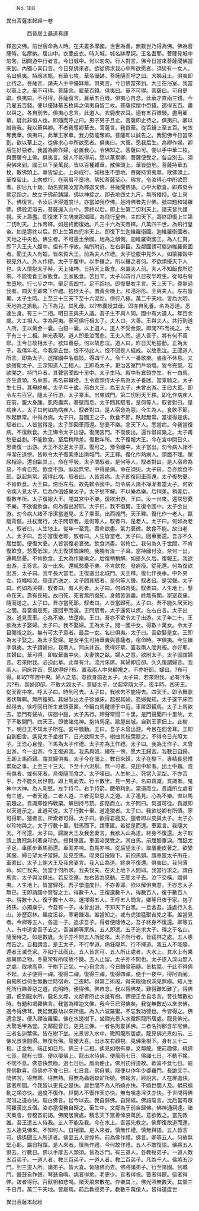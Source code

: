 ﻿　　No. 188

異出菩薩本起經一卷

　　　　西晉居士聶道真譯


釋迦文佛。前世宿命為人時。在夫婁多摩國。世世為善。無數世乃得為佛。佛為菩薩時。名摩納。居山中。衣鹿皮衣。時入城。城名缽摩訶。王名耆耶。菩薩見城中匆匆。因問道中行者言。今日城中。何以匆匆。行人對言。佛今日當來菩薩聞佛當來到。內獨心喜口言。今日見佛來者。欲從佛求我心中所欲愿者。須臾有一女人。名曰俱夷。持應水瓶。有華七枚。華名優缽。菩薩隨而呼之曰。大姊且止。俱夷即止待之。菩薩言。請夫人手中優缽華。俱夷言。今日佛當來到。大王在浴室。我當以華上之。華不可得。菩薩言。雇華百錢。俱夷曰。華不可得。菩薩曰。可自更取。俱夷曰。不可得。菩薩復言。雇華五百錢。俱夷心自念。此華才直兩三錢。今乃雇五百錢。便以優缽華五枚與之俱夷自留二枚。菩薩探懷中赍錢。適得五百。盡以與之。各自別去。俱夷心念言。此道人。衣鹿皮衣耳。適有五百銀錢。盡用雇華。疑此非恒人也。即隨而呼之曰。男子男子且止。菩薩即止待之。俱夷曰。卿以誠告我。我以華與卿。不者我奪卿華去。菩薩言。我買華。從百錢上至五百。何故奪我華。俱夷曰。此華王家華。我力勢能奪卿。菩薩即以誠告之。我聞佛今日當來到。欲以華上之。從佛求心中所欲愿者。俱夷曰。大善。愿我后生。為卿作婦。卿后生好惡者。我當為卿作婦。必置我心。令佛知之。菩薩曰可。便以手中華二枚。與菩薩令上佛。俱夷言。婦人不能得前。愿以華累卿。菩薩便受之。各自別去。須臾佛來到。國王以下至萬民。皆以百種雜華。散佛頭上。華皆墮地。菩薩持華五枚。散佛頭上。華皆留止。上向成行。如根生不墮地。菩薩持俱夷華。散佛頭上。華復留止。上向成行。在兩肩不墮地。佛知菩薩至心。佛言。令汝得心中所欲愿者。卻后九十劫。劫名拔羅汝當為釋迦文佛。菩薩聞佛語。心中大歡喜。即布發令佛足蹈之。故立于佛前踴躍。佛以神接之。即去地四丈九尺。無所播持。從上來下。佛復言。令汝后世得道度世。亦當如我作佛。是時佛者先世佛。號曰題和竭羅佛。佛般泥洹去。菩薩還入山中。壽終以后。即上生第二忉利天上。諸天皆共護視。天上壽盡。即復來下生鳩夷那竭國。為飛行皇帝。主四天下。壽終即復上生第二忉利天。上作帝釋。如是終而復始。凡三十六為天帝釋。八萬四千世。為飛行皇帝。如是壽終以后。即上生第四兜率天上。即復下生迦維羅衛國。迦維羅衛國者。天地之中央也。佛生者。不可邊土余國。地為之傾側。迦維羅衛國王。為人仁賢。即下入王夫人腹中。但有不凈故。無所附近。左右群臣。及鄰國請可屬迦維羅衛國者。聞王夫人有娠。皆來賀大王。前為夫人作禮。太子從腹中見外人。如蒙羅縠中視見外人。外人作禮。太子于腹中。以手攘之。所以攘之者何。不欲煩擾天下人也。夫人懷抱太子時。天上諸神。日持天上飯食。來置夫人前。夫人不知飯食所從來。不能復食王家飯食。王家飯食。苦且辛。太子以四月八日夜半時生。從母右脅生墮地。行七步之中。舉足高四寸。足不蹈地。即復舉右手言。天上天下。尊無過我者。四天王即來下作禮。抱持太子。置黃金機上。和湯浴形。王與夫人。左右皆驚。太子生時。上至三十三天下至十六泥犁。傍行八極。萬二千天地。皆為大明。天地為之振動。乃下為兒。其乳母。以?布囊授其母。即亦自乳養。名為悉達。悉達生身。有三十二相。明日王與夫人議。吾子生不與人同。國中有大道人。年百余歲。大工相人。字為阿夷。寧可俱行相太子。夫人曰。大善。王與夫人。共行到道人所。王以黃金一囊。白銀一囊。以上道人。道人不受金銀。即開?布而視之。太子有三十二相。神光表現。道人即垂泣而悲。王夫人問。道人吾子。將有何不善耶。王今日故相太子。欲知善惡。何以故悲泣。道人曰。昨日天地振動。正為太子。我傷年老。今我當去世。恨不待此人。恨不聞是人經戒。以故悲泣。王聞道人所言。即為太子。選擇國中名倡妓。得四千人。令千人一番歌樂。晝夜不休息。又欲宿衛太子。王深知道人工相人。王即為太子。更治宮室門戶垣墻。皆令完堅。若欲開之。持門戶者。其聲當聞四十里中。太子生時。殿中有倉頭亦生。有一白馬。亦生倉頭。名車匿。馬名曰鞬德。王令倉頭侍太子馬為太子養護。當乘騎之。太子生七日。其母終矣。太子年十歲。前白大王。為王太子。未曾出游。王曰大善。即令左右百官。隨太子行游。太子乘車。出東城門。第二忉利天王釋。即化作病疾人在前。腹大身腫。肌肉盡索。著壁而息。太子問其馭者。是何等人。馭者對曰。是病疾人。太子曰何如為病疾人。馭者對曰。是人宿命為惡。今生為人。食飲不節。臥起無常。中得為病。太子曰。吾國王之子。飲食不節。臥起無常。當復得是病。馭者曰。人皆當得是。太子即回車而還。愁憂不樂。念天下人。悉當病。今我當復病。不復飲食。大王悔令太子出游。復閉宮門。不復使出。還作倡妓樂之。太子甫愁憂益劇。不能飲食。至后稍稍差。復數年所。太子復報大王。今在宮中閉日久。思樂復一出游。大王不忍逆太子意。復可之。豫令國中。太子當出。勿令病人諸不凈潔在道傍。皆敕令太子復乘車出南城門。天王釋。復化作熱病人。頭面不理。屎尿相涂。還自臥其上。命在呼吸。太子問馭者。是何等人。馭者對曰。是人宿命為惡。不肯自克。飲食不節。臥起無常。中得是病。命在須臾。太子曰。吾亦飲食不節。臥起無常。當得此病。馭者曰。人皆當病。太子即復回車而還。太子復愁憂。不肯飲食。大王曰。傍臣左右。故先敕令國中。勿令病人諸不凈潔者當太子。何故令病人見太子。后為作倡妓樂太子。太子愁不解。不以樂為樂。后稍差。稍差后。復數年所。太子復報大王。閉其宮中不樂。復欲出游。王曰。汝一出來。還常愁憂不樂。不欲復飲食。何為復出游耶。太子曰。我不復爾。王復令國中。太子欲出游。勿令病人諸不凈潔當道見。太子乘車。出西城門。天王釋。復化作一老人。羸瘦背傴。拄杖而行。太子問馭者。是何等人。馭者曰。是老人。太子曰。何如為老人。馭者曰。人生地上。從年一至竟。壽命欲盡。氣力衰微。飲食不能。故曰老人。太子曰。吾亦當復老耶。馭者曰。人生皆當老。太子曰。回車而還。吾亦不久居世間。便復大憂。人皆當復老衰微。飲食消盡。當終亡。我何為久于世間。不肯復飲食。愁憂低頭。大王復誘恤諫曉。我獨有汝一子耳。當持國付汝。奈何一出。還輒愁憂。不肯飲食。王大為作樂樂之。后復稍稍解。如是久久后。復報王。我欲出游。王答言。汝一出來。還輒愁憂不樂。不肯飲食。發痟瘦。從死還。何為復欲出游。太子曰。我年長大當老。王復遣出北城門。天王釋。復化作喪車。中外男女。持幡啼哭。隨車而送之。太子問其馭者。是何等人聲。馭者曰。是哭聲。太子曰。何如為哭聲。馭者曰。有人死者。太子曰。何如為死。馭者曰。人生地上。懸命在天。壽有長短。故曰死。死者無所復知。身體皆消盡。終無有期。家室哀痛。隨而送之。太子曰。吾亦當死耶。馭者曰。人皆當歸死。太子曰。吾不能久居天地之間。吾當復是死。遂回車而還。王問馭者。太子還何以疾。左右白言。太子出游。道見喪車。心為不樂。故還疾。王曰。吾亦不欲令太子出游。太子年二十。王欲為太子娶婦。太子曰。我不娶婦。王為太子。閱一國中女。得數十萬女。令太子目閱視之訖。無有可太子意者。最后一女。名曰俱夷。太子曰。吾欲娶是女。王即為太子娶之。為太子娶婦。是女平生可持華賣與菩薩者。宿命時。字俱夷。今生續字俱夷。太子謂婦曰。我兩人。同床并首。愿得好華。置我兩人間共視。亦好耶。其婦曰。華可得。即取華置中央。夫妻俠之臥。婦人之意。欲附太子。太子固謂婦言。若來附我。必迫此華。此華有汁。流污床席。其婦即自卻。久久復謂婦言。我兩人。同床并首。愿欲得好?布。置我兩人中央顧視之。不亦好耶。婦曰。?布可得。即取?布置中央。婦人之意。意欲身前近太子。太子曰。若來附我。必有汗垢污?布。其婦即卻。不敢大親太子。意疑太子。坐起常隨太子。夜半時。四天王。從天窗中來。呼太子曰。時到可去。太子曰。我欲去不能得去。四天王。即令舞歌者伏鞞瞑。無所復知。其婦臥出太子徐據床。起視其婦。恐婦覺知。太子遂下床而起得去。徐呼同日所生倉頭車匿。令鞴白馬鞬德于中庭。車匿即鞴馬。太子上馬欲去。恐門有聲故。徘徊中庭。太子馬行。蹄聲常聞二十里。是門聲聞四十里故。太子不敢開門。四天王。即使諸鬼神。抱持馬足。踰屋出城。自到王家佃上。止樹下。明日王不知太子所在。宮中騷動。王曰。吾子未曾出游。今且在佃舍耳。王即自到佃舍。遙見太子坐樹下。日光欲照太子。樹曲其枝葉扇之。不得令日光照太子。王恐心且惶。下馬為太子作禮。太子亦為王作禮。太子曰。我為王作子。未曾出游。今一出游。今王復追我。我馬與奴。續在一傍。愿大王歸宮。我數日自歸。王即上馬而歸。謂其婦俱夷。太子今在佃上。數日來歸。太子在樹下。專精長思惟累劫之事。上至三十三天。下至十六泥犁。無一可者。見田中犁者。出土中蟲。或有傷者。或有死者。烏復隨而食之。太子嘆曰。人生地上。死當入泥犁。不亦苦乎。吾不能久居世間。即上馬而去。行十數里。見一男子。名曰賁識。賁識者。鬼神中大神。為人剛憋。左手持弓。右手持箭。腰帶利劍。當道而立。賁識所立處者有三道。一者天道。二者人道。三者泥犁惡人之道。太子遙見。心為不樂。直以馬前趣之。賁識即惶怖戰栗。解劍持弓箭。卻路而立。太子問曰。何道可從。賁識即以天道示之。此道可從。太子行數十里。道逢獵者。太子曰。我欲從卿有所債。寧可得耶。獵者言。所索者可得。太子曰。欲得君鹿皮。獵者即以皮與太子。太子亦以珍物與之。太子行數十里。駐馬而下。謂車匿。若從是而還。車匿言。我隨大天。不可還。太子曰。歸謝大王及我舍妻言。我欲入山為道。終身不復還。太子取頭上寶冠無利著身珍衣。授與車匿。車匿啼哭受之。其白馬。前屈膝垂淚。而舐太子足。車匿步牽馬而還。車匿亦啼。白馬亦啼。從后望太子。取麏鹿皮著之。欲變其服。婦日望太子當歸。反見空馬。啼哭自投殿下。前抱馬頸。謂車匿太子所在。車匿曰。太子上謝大王及我舍妻言。我入山為道。終身不復還。俱夷曰。我何薄命。如亡我夫。我當于何所求。我夫我夫。在天上地下人間耶。我當行求之。謂白馬言。太子與汝俱出。若反空還。左右皆為感動。王聞太子去。泣下交橫。謂俱夷。人生地上。皆當歸死。吾子學道度世。不亦善耶。欲以解俱夷意。王亦念太子無已。王即請國中賢智之士。得數千人。王復選數千人。得數百人。復于數百人中。得數十人。復于數十人中。選擇得五人。王呼五人問言。卿等日夜于家。抱子持孫。亦獨樂乎。今吾有一子。未曾出游。不知天下白黑。一旦舍吾。遠處行入名山。涉歷窈林。趣度溪谷。寒暑饑渴。誰當知之。或有虎狼猛獸吉兇之事。誰當見者。今卿等五人。各遣一子。追求吾子。得者便隨侍之。吾子終身不復還。卿等五人。有中道舍吾子去之。吾滅卿等家族。五人即遣。五子追求太子。得之于名山。隨而侍之。如是數歲。太子亦不問五人所從來。太子所行者。皆窈林之處。五人患而告之。自相謂言。是王太子。不行學道。病狂癡耳。行不擇道。我五人不能隨。還者王滅吾家。不如于此而止。五人皆言可。五人所止處者。大水上。其水上有果蓏異類之物。冬夏常有所啖故不饑。五人止留。太子亦不問也。太子遂入深山無人之處。取地高草。于樹下正坐。一心自念言。今日饑骨筋髓。皆枯腐。于此不得佛不起。太子便得一禪。復得二禪。復得三禪。復得四禪。便于一夜中。得阿術阇。自知所從何生無數世時宿命。二夜時。得第二術阇。得天眼徹視洞見無極。知人生死所行趣善惡之道。向明時。便得佛。佛自念。我以得佛矣。難得難知難了。得佛道。便到龍水所。龍名文鄰。文鄰者所止水邊有樹。佛便正坐自念言。昔往無數劫時。有題和竭羅佛言。我當為釋迦文佛。我今日已得佛矣。我從無數劫以來求佛。適今得佛耳。我從無數劫以來所施。為入六波羅蜜。不忘我功德也。今皆得之。佛適念是。便入禪波羅蜜。佛在水邊樹下。坐禪光景入水徹照龍所居處。龍見佛光。大驚毛甲為豎。文鄰龍曾已。更見三佛。一者名拘婁孫佛。二者名拘那含牟尼佛。三者名迦葉佛。皆在樹下坐。光景皆入水中。徹照龍所居處。龍見佛光景如前。三佛光景世間得。無復有佛。龍便大喜。出水左右顧視。見佛坐樹下。身有三十二相。正金色。端正如日月。佛三十二相。遙見如樹有華。文鄰龍。便前趣佛。繞佛七匝。龍有七頭。便以覆佛上。龍出水侍佛。便風雨七日。佛禪七日。不動不搖。不喘不息。佛意快無極。過七日后。風雨便止。佛用初得道故。歡喜不食七日。龍見佛歡喜。侍佛亦不食七日。七日竟。佛自覺。龍便以作年少婆羅門。長跪叉手。問佛言。得無寒。得無熱。得無為蟲蛾蚊虻所嬈。佛報言。經說言。人在屏處快。昔者所聞。今我皆以更見之是快。居世間不為人所嬈亦快。不嬈世間人及。蜎飛蠕動之類亦快。過度不復作。世間人不復作天亦快。無有嗔恚淫泆亦快。于世間得佛泥洹之道亦快。龍白佛言。從今以去。我自歸佛。自歸經。佛語龍言。比后當有眾阿羅漢比丘僧。汝亦當復務自歸之。畜生中。文鄰為于前自歸佛。佛神通洞達。諸天集會。皆稽首前謁。佛閑居實處。精念天下眾善悼哀萬民。意欲教之。當先教誰。吾王遣五人侍我。五人不能及我。今在水上。吾當先教之。佛即復故道而還。五人遙見佛來。不知何人。自相謂。是人來者。慎無作禮。慎無與語。五人皆言可。佛遙聞五人所道者。佛至五人皆惶怖。前為佛作禮。佛言。卿等五人。何故無堅心耶。屬自相謂。是人來者。慎無作禮。今何故作禮。五人不敢復語。佛將五人俱去。行數日。佛以手摩五人頭須。皆為沙門。有三道人。各教授弟子。一道人教五百弟子。一道人者。教三百弟子。一道人者。教二百弟子。凡為千人。佛將五沙門。到三道人所。諸弟子。皆大喜。皆隨佛而去。佛將諸弟子。行至諸國。到城門。鐘鼓自作聲。琴瑟自鳴。病者得愈。老更少。盲者得視。聾者得聽。傴者得伸。跛者得行。百獸相和悲鳴。諸天飛來散花。作樂其上。佛光照無數天。其領三千日月。萬二千天地。皆屬焉。前后教授弟子。教數千萬億人。皆得道度世

異出菩薩本起經
